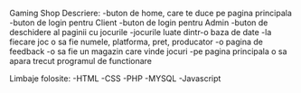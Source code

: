 Gaming Shop
Descriere:
-buton de home, care te duce pe pagina principala
-buton de login pentru Client
-buton de login pentru Admin
-buton de deschidere al paginii cu jocurile
-jocurile luate dintr-o baza de date
-la fiecare joc o sa fie numele, platforma, pret, producator
-o pagina de feedback
-o sa fie un magazin care vinde jocuri
-pe pagina principala o sa apara trecut programul de functionare

Limbaje folosite:
-HTML
-CSS
-PHP
-MYSQL
-Javascript

